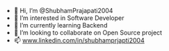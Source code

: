 - 👋 Hi, I’m @ShubhamPrajapati2004
- 👀 I’m interested in Software Developer
- 🌱 I’m currently learning Backend 
- 💞️ I’m looking to collaborate on Open Source project
- 📫 www.linkedin.com/in/shubhamprjapti2004




